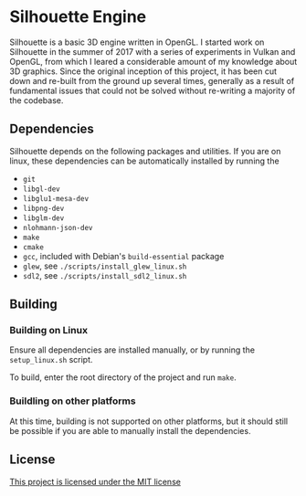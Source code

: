 # Silhouette Engine

Silhouette is a basic 3D engine written in OpenGL.  I started work on Silhouette in the summer of 2017 with a series of experiments in Vulkan and OpenGL, from which I leared a considerable amount of my knowledge about 3D graphics.  Since the original inception of this project, it has been cut down and re-built from the ground up several times, generally as a result of fundamental issues that could not be solved without re-writing a majority of the codebase.

## Dependencies

Silhouette depends on the following packages and utilities.  If you are on linux, these dependencies can be automatically installed by running the 

 * `git`
 * `libgl-dev`
 * `libglu1-mesa-dev`
 * `libpng-dev`
 * `libglm-dev`
 * `nlohmann-json-dev`
 * `make`
 * `cmake`
 * `gcc`, included with Debian's `build-essential` package
 * `glew`, see `./scripts/install_glew_linux.sh`
 * `sdl2`, see `./scripts/install_sdl2_linux.sh`

## Building

### Building on Linux

Ensure all dependencies are installed manually, or by running the `setup_linux.sh` script.

To build, enter the root directory of the project and run `make`.

### Buildling on other platforms

At this time, building is not supported on other platforms, but it should still be possible if you are able to manually install the dependencies.

## License

[This project is licensed under the MIT license](LICENSE)